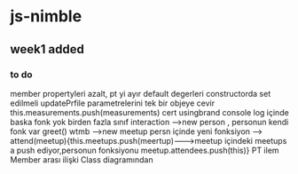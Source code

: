 # js-nimble
## week1 added
 
### to do
 member propertyleri azalt, pt yi ayır
default degerleri constructorda set edilmeli
updatePrfile parametrelerini tek bir objeye cevir
this.measurements.push(measurements)
cert
usingbrand
console log içinde baska fonk yok
birden fazla sınıf interaction
    -->new person , personun kendi fonk var greet()
    wtmb -->new meetup
    persn içinde yeni fonksiyon --> attend(meetup){this.meetups.push(meertup)--->meetup içindeki meetups a push ediyor,personun fonksiyonu
    meetup.attendees.push(this)}
PT ilem Member arası ilişki Class diagramından

